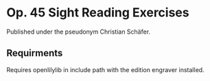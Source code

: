 # Op. 45 Sight Reading Exercises
Published under the pseudonym Christian Schäfer.

## Requirments
Requires openlilylib in include path with the edition engraver installed.
